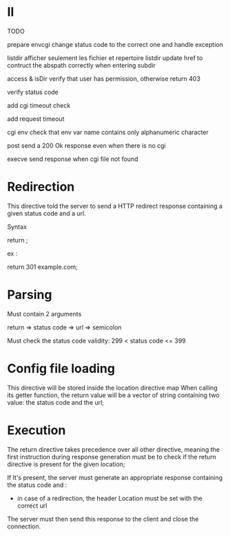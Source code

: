 # II

TODO

prepare envcgi  change status code to the correct one and handle exception

listdir   afficher seulement les fichier et repertoire
listdir   update href to contruct the abspath correctly when entering subdir

access & isDir  verify that user has permission, otherwise return 403

verify status code 

add cgi timeout check

add request timeout

cgi env    check that env var name contains only alphanumeric character

post    send a 200 Ok response even when there is no cgi

execve send response when cgi file not found 

# Redirection

This directive told the server to send a HTTP redirect response containing
a given status code and a url.

Syntax

return <status code> <url>;

ex : 

return 301 example.com;

# Parsing

Must contain 2 arguments 

return => status code => url => semicolon

Must check the status code validity: 299 < status code <= 399

# Config file loading

This directive will be stored inside the location directive map
When calling its getter function, the return value will be a vector
of string containing two value: the status code and the url;

# Execution

The return directive takes precedence over all other directive,
meaning the first instruction during response generation must be 
to check if the return directive is present for the given location;

If It's present, the server must generate an appropriate response containing
the status code and :

-   in case of a redirection, the header Location must be set with the correct url

The server must then send this response to the client and close the connection.
    





    
